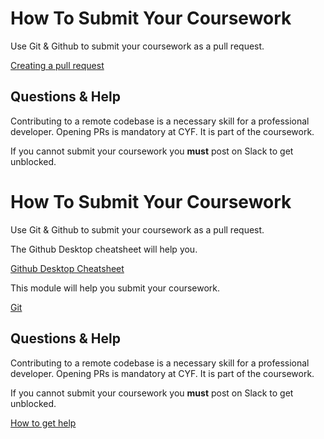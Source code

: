 # How To Submit Your Coursework

Use Git & Github to submit your coursework as a pull request.

[Creating a pull request](https://curriculum.codeyourfuture.io/guides/contributing/create-a-pull-request/)

## Questions & Help

Contributing to a remote codebase is a necessary skill for a professional developer. Opening PRs is mandatory at CYF. It is part of the coursework.

If you cannot submit your coursework you **must** post on Slack to get unblocked.

<!--
Do not edit this file.
Make a change to the template and then pull changes
Repo: https://github.com/CodeYourFuture/Module-Template
-->

# How To Submit Your Coursework

Use Git & Github to submit your coursework as a pull request.

The Github Desktop cheatsheet will help you.

[Github Desktop Cheatsheet](http://syllabus.codeyourfuture.io/git/cheatsheet)

This module will help you submit your coursework.

[Git](http://syllabus.codeyourfuture.io/git/index)

## Questions & Help

Contributing to a remote codebase is a necessary skill for a professional developer. Opening PRs is mandatory at CYF. It is part of the coursework.

If you cannot submit your coursework you **must** post on Slack to get unblocked.

[How to get help](./HOW-TO-GET-HELP.md)
